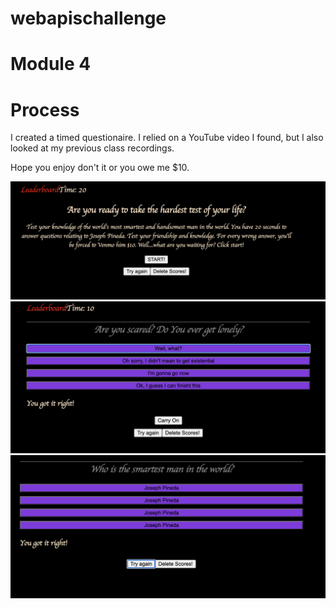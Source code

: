 # webapischallenge

# Module 4

# Process

I created a timed questionaire. I relied on a YouTube video I found, but I also looked at my previous class recordings.

Hope you enjoy don't it or you owe me $10.

![Screenshot of my work](assets/images/survey1.jpeg)
![Screenshot of my work](assets/images/survey2.jpeg)
![Screenshot of my work](assets/images/survey3.jpeg)
